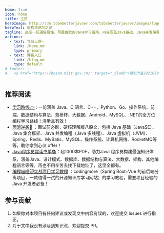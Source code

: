 ```yaml
---
home: true
icon: home
title: 主页
heroImage: http://cdn.tobebetterjavaer.com/tobebetterjavaer/images/logo.png
heroText: 架构师进阶之路
tagline: 这是一份通俗易懂、风趣幽默的Java学习指南，内容涵盖Java基础、Java并发编程、Java虚拟机、Java企业级开发、Java面试等核心知识点。学Java，就认准架构师进阶之路😄
actions:
  - text: 立马上路→
    link: /home.md
    type: primary
  - text: 博客入口
    link: /blog.md
    type: default
# footer: |-
#   <a href="https://beian.miit.gov.cn/" target="_blank">豫ICP备2021038026号-1</a> | 主题: <a href="https://vuepress-theme-hope.github.io/v2/" target="_blank">VuePress Theme Hope</a>
---
```


## 推荐阅读 

- [学习路线👉](/xuexiluxian/) : 一份涵盖 Java、C 语言、C++、Python、Go、操作系统、前端、数据结构与算法、蓝桥杯、大数据、Android、MySQL、.NET的全方位编程学习路线！清晰且有效！
- [面渣逆袭📗](sidebar/sanfene/nixi.md) ：面试前必刷，硬核理解版八股文，包括 Java 基础（JavaSE）、Java 集合框架、Java 并发编程（Java 多线程）、Java 虚拟机（JVM）、Spring、Redis、MyBatis、MySQL、操作系统、计算机网络、RocketMQ等等，助你拿到心仪 offer！
- [Java程序员常读书单📚](/pdf/)：超1000本PDF，助力Java 程序员构建最强知识体系，涵盖Java、设计模式、数据库、数据结构与算法、大数据、架构、其他编程语言等等，再也不用辛苦去找下载地址了，这里全都有。
- [编程喵喵🐱实战项目学习教程](https://github.com/itwanger/codingmore-learning) ：codingmore（Spring Boot+Vue 的前后端分离项目，一款值得一试的开源知识库学习网站）的学习教程，需要项目经验的 Java 开发者必备！

<!-- ## 公众号

最近整理了一份牛逼的学习资料，包括但不限于Java基础部分（JVM、Java集合框架、多线程），还囊括了 **数据库、计算机网络、算法与数据结构、设计模式、框架类Spring、Netty、微服务（Dubbo，消息队列） 网关** 等等等等……详情戳：[可以说是2022年全网最全的学习和找工作的PDF资源了](https://tobebetterjavaer.com/pdf/programmer-111.html)

关注二哥的原创公众号 **沉默王二**，回复**111** 即可免费领取。

![](http://cdn.tobebetterjavaer.com/tobebetterjavaer/images/xingbiaogongzhonghao.png)


## star趋势图

[![Star History Chart](https://api.star-history.com/svg?repos=itwanger/toBeBetterJavaer&type=Date)](https://star-history.com/#itwanger/toBeBetterJavaer&Date)


## 捐赠鼓励

开源不易，如果《Java 程序员进阶之路》对你有些帮助，可以请作者喝杯咖啡，算是对开源做出的一点点鼓励吧！

<div align="left">
    <img src="http://cdn.tobebetterjavaer.com/tobebetterjavaer/images/weixin-zhifu.png" width="260px">
</div> -->




## 参与贡献

1. 如果你对本项目有任何建议或发现文中内容有误的，欢迎提交 issues 进行指正。
2. 对于文中我没有涉及到知识点，欢迎提交 PR。